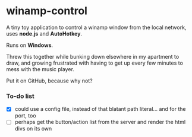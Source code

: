 # winamp-control
A tiny toy application to control a winamp window from the local network, uses **node.js** and **AutoHotkey**.

Runs on **Windows**.

Threw this together while bunking down elsewhere in my apartment to draw, and growing frustrated with having to get up every few minutes to mess with the music player.

Put it on GitHub, because why not?

### To-do list
- [x] could use a config file, instead of that blatant path literal... and for the port, too
- [ ] perhaps get the button/action list from the server and render the html divs on its own
